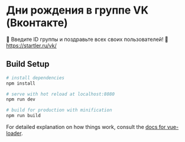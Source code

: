 #  Дни рождения в группе VK (Вконтакте) 

🎁 Введите ID группы и поздравьте всех своих пользователей! 🎈
https://startler.ru/vk/

## Build Setup

``` bash
# install dependencies
npm install

# serve with hot reload at localhost:8080
npm run dev

# build for production with minification
npm run build
```

For detailed explanation on how things work, consult the [docs for vue-loader](http://vuejs.github.io/vue-loader).
